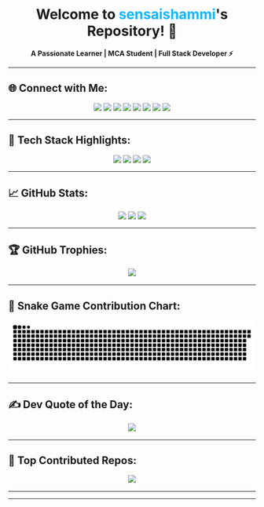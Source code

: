 
<!-- README.md for sensaishammi -->

<h1 align="center">Welcome to <span style="color:#0fb7ff">sensaishammi</span>'s Repository! 🚀</h1>
<p align="center"><b>A Passionate Learner | MCA Student | Full Stack Developer ⚡</b></p>

---

## 🌐 Connect with Me:
<p align="center">
  <a href="https://discord.gg/BIG-DADDY-S"><img src="https://img.shields.io/badge/Discord-%237289DA.svg?logo=discord&logoColor=white" /></a>
  <a href="https://facebook.com/shammi.shriyan"><img src="https://img.shields.io/badge/Facebook-%231877F2.svg?logo=Facebook&logoColor=white" /></a>
  <a href="https://instagram.com/shammi_27"><img src="https://img.shields.io/badge/Instagram-%23E4405F.svg?logo=Instagram&logoColor=white" /></a>
  <a href="https://linkedin.com/in/shammi-shriyan-848327230"><img src="https://img.shields.io/badge/LinkedIn-%230077B5.svg?logo=linkedin&logoColor=white" /></a>
  <a href="https://reddit.com/user/BIG-DADDY-S"><img src="https://img.shields.io/badge/Reddit-%23FF4500.svg?logo=Reddit&logoColor=white" /></a>
  <a href="https://stackoverflow.com/users/24749666"><img src="https://img.shields.io/badge/-Stackoverflow-FE7A16?logo=stack-overflow&logoColor=white" /></a>
  <a href="https://x.com/shammi79842484"><img src="https://img.shields.io/badge/X-black.svg?logo=X&logoColor=white" /></a>
  <a href="mailto:sensaishammi@icloud.com"><img src="https://img.shields.io/badge/Email-D14836?logo=gmail&logoColor=white" /></a>
</p>

---

## 🧠 Tech Stack Highlights:
<p align="center">
  <img src="https://skillicons.dev/icons?i=html,css,js,java,python,php,c,cpp,cs" />
  <img src="https://skillicons.dev/icons?i=react,nodejs,nextjs,express,mongodb,mysql,postgres,sqlite,spring" />
  <img src="https://skillicons.dev/icons?i=django,flask,bootstrap,tailwind,figma,vercel,aws,gcp,firebase" />
  <img src="https://skillicons.dev/icons?i=git,github,vscode,postman,ps,canva,notion,linux" />
</p>

---

## 📈 GitHub Stats:
<p align="center">
  <img src="https://github-readme-stats.vercel.app/api?username=sensaishammi&theme=tokyonight&show_icons=true&hide_border=false&count_private=true" height="200"/>
  <img src="https://github-readme-streak-stats.herokuapp.com/?user=sensaishammi&theme=tokyonight&hide_border=false" height="200"/>
  <img src="https://github-readme-stats.vercel.app/api/top-langs/?username=sensaishammi&layout=compact&theme=tokyonight&hide_border=false" height="200"/>
</p>

---

## 🏆 GitHub Trophies:
<p align="center">
  <img src="https://github-profile-trophy.vercel.app/?username=sensaishammi&theme=tokyonight&no-frame=true&row=1&column=7" />
</p>

---

## 🐍 Snake Game Contribution Chart:
![Snake animation](https://raw.githubusercontent.com/sensaishammi/sensaishammi/main/dist/github-contribution-grid-snake.svg)


---

## ✍️ Dev Quote of the Day:
<p align="center">
  <img src="https://quotes-github-readme.vercel.app/api?type=horizontal&theme=tokyonight" />
</p>

---

## 🚀 Top Contributed Repos:
<p align="center">
  <img src="https://github-contributor-stats.vercel.app/api?username=sensaishammi&limit=5&theme=tokyonight&combine_all_yearly_contributions=true" />
</p>

---



---

<!-- Custom Designed by sensaishammi with 💙 using GPRM and Skillicons -->

